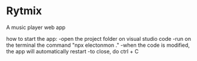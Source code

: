 # Rytmix
A music player web app

how to start the app:
  -open the project folder on visual studio code
  -run on the terminal the command "npx electonmon ."
  -when the code is modified, the app will automatically restart
  -to close, do ctrl + C
